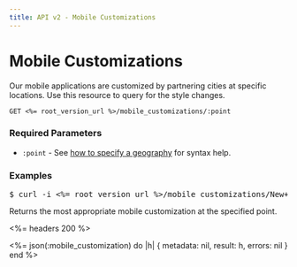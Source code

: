 ```yaml
---
title: API v2 - Mobile Customizations
---
```


# Mobile Customizations

Our mobile applications are customized by partnering cities at specific locations. Use this resource to query for the style changes.

    GET <%= root_version_url %>/mobile_customizations/:point

### Required Parameters

* `:point` - See <a href="/#geography">how to specify a geography</a> for syntax help.

### Examples

<pre class="terminal">
$ curl -i <%= root_version_url %>/mobile_customizations/New+Haven,+CT
</pre>

Returns the most appropriate mobile customization at the specified point.

<%= headers 200 %>

<%= 
  json(:mobile_customization) do |h| 
    { metadata: nil,
      result: h,
      errors: nil
    }
  end 
%>
